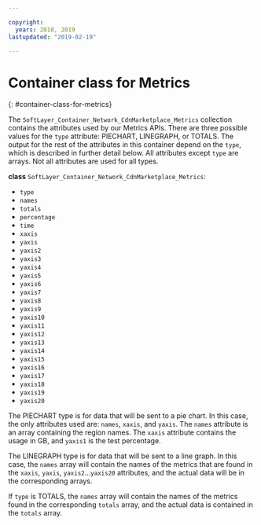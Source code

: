 ```yaml
---

copyright:
  years: 2018, 2019
lastupdated: "2019-02-19"

---
```


# Container class for Metrics
{: #container-class-for-metrics}

The `SoftLayer_Container_Network_CdnMarketplace_Metrics` collection contains the attributes used by our Metrics APIs. There are three possible values for the `type` attribute: PIECHART, LINEGRAPH, or TOTALS. The output for the rest of the attributes in this container depend on the `type`, which is described in further detail below. All attributes except `type` are arrays. Not all attributes are used for all types.

**class** `SoftLayer_Container_Network_CdnMarketplace_Metrics`:
* `type`
* `names`
* `totals`
* `percentage`
* `time`
* `xaxis`
* `yaxis`
* `yaxis2`
* `yaxis3`
* `yaxis4`
* `yaxis5`
* `yaxis6`
* `yaxis7`
* `yaxis8`
* `yaxis9`
* `yaxis10`
* `yaxis11`
* `yaxis12`
* `yaxis13`
* `yaxis14`
* `yaxis15`
* `yaxis16`
* `yaxis17`
* `yaxis18`
* `yaxis19`
* `yaxis20`

The PIECHART type is for data that will be sent to a pie chart. In this case, the only attributes used are: `names`, `xaxis`, and `yaxis`. The `names` attribute is an array containing the region names. The `xaxis` attribute contains the usage in GB, and `yaxis1` is the test percentage.


The LINEGRAPH type is for data that will be sent to a line graph. In this case, the `names` array will contain the names of the metrics that are found in the `xaxis`, `yaxis`, `yaxis2`...`yaxis20` attributes, and the actual data will be in the corresponding arrays.


If `type` is TOTALS, the `names` array will contain the names of the metrics found in the corresponding `totals` array, and the actual data is contained in the `totals` array.
